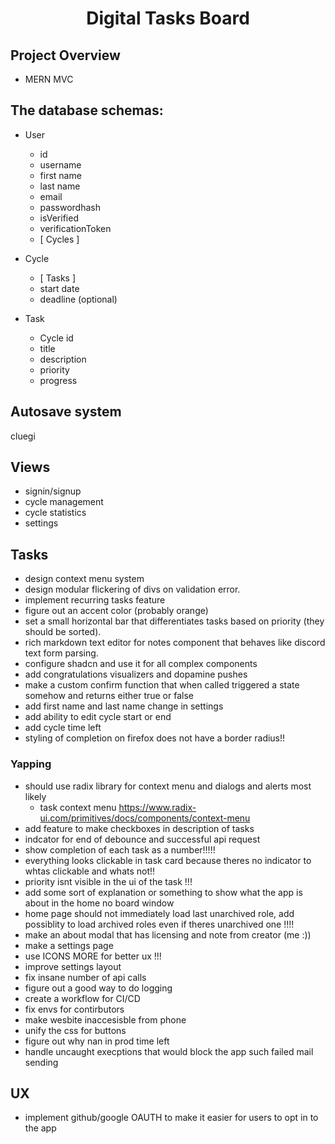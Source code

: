 <h1 align="center"><strong>Digital Tasks Board</strong></h1>

## Project Overview

- MERN MVC

## The database schemas:

- User

  - id
  - username
  - first name
  - last name
  - email
  - passwordhash
  - isVerified
  - verificationToken
  - [ Cycles ]

- Cycle

  - [ Tasks ]
  - start date
  - deadline (optional)

- Task

  - Cycle id
  - title
  - description
  - priority
  - progress

## Autosave system

cluegi

## Views

- signin/signup
- cycle management
- cycle statistics
- settings

## Tasks

- design context menu system
- design modular flickering of divs on validation error.
- implement recurring tasks feature
- figure out an accent color (probably orange)
- set a small horizontal bar that differentiates tasks based on priority (they should be sorted).
- rich markdown text editor for notes component that behaves like discord text form parsing.
- configure shadcn and use it for all complex components
- add congratulations visualizers and dopamine pushes
- make a custom confirm function that when called triggered a state somehow and returns either true or false
- add first name and last name change in settings
- add ability to edit cycle start or end
- add cycle time left
- styling of completion on firefox does not have a border radius!!

### Yapping

- should use radix library for context menu and dialogs and alerts most likely
  - task context menu https://www.radix-ui.com/primitives/docs/components/context-menu
- add feature to make checkboxes in description of tasks
- indcator for end of debounce and successful api request
- show completion of each task as a number!!!!!
- everything looks clickable in task card because theres no indicator to whtas clickable and whats not!!
- priority isnt visible in the ui of the task !!!
- add some sort of explanation or something to show what the app is about in the home no board window
- home page should not immediately load last unarchived role, add possiblity to load archived roles even if theres unarchived one !!!!
- make an about modal that has licensing and note from creator (me :))
- make a settings page
- use ICONS MORE for better ux !!!
- improve settings layout
- fix insane number of api calls
- figure out a good way to do logging
- create a workflow for CI/CD
- fix envs for contirbutors
- make wesbite inaccesisble from phone
- unify the css for buttons
- figure out why nan in prod time left
- handle uncaught execptions that would block the app such failed mail sending 
## UX

- implement github/google OAUTH to make it easier for users to opt in to the app
